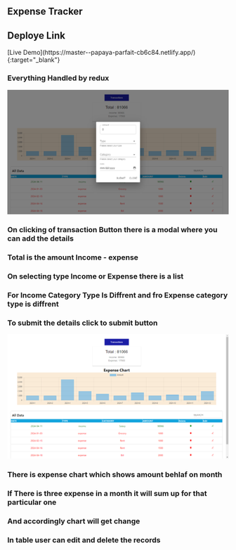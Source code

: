 <h2>Expense Tracker</h2>
<h2>Deploye Link</h2>
[Live Demo](https://master--papaya-parfait-cb6c84.netlify.app/){:target="_blank"}
<h3>Everything Handled by redux</h3>
<img src="https://raw.githubusercontent.com/Amir98375/imagesproject/master/Screenshot%20(43).png"/>
<h3> On clicking of transaction Button there is a modal where you can add the details</h3>
<h3>Total is the amount Income - expense </h3>
<h3> On selecting type Income or Expense there is a list </h3>
<h3> For Income Category Type Is Diffrent and fro Expense category type is diffrent </h3>

<h3> To submit the details click to submit button </h3>

<img src="https://raw.githubusercontent.com/Amir98375/imagesproject/master/Screenshot%20(44).png"/>


<h3> There is expense chart which shows amount behlaf on month </h3>

<h3>If There is three expense in a month it will sum up for that particular one </h3>
<h3>And accordingly chart will get change </h3>

<h3>In table user can edit and delete the records </h3>

